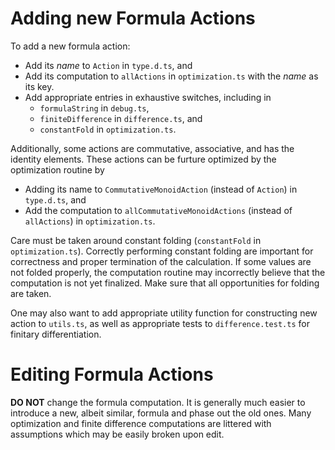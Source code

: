 # Adding new Formula Actions

To add a new formula action:

- Add its *name* to `Action` in `type.d.ts`, and
- Add its computation to `allActions` in `optimization.ts` with the *name* as its key.
- Add appropriate entries in exhaustive switches, including in
  - `formulaString` in `debug.ts`,
  - `finiteDifference` in `difference.ts`, and
  - `constantFold` in `optimization.ts`.

Additionally, some actions are commutative, associative, and has the identity elements. These actions can be furture optimized by the optimization routine by

- Adding its name to `CommutativeMonoidAction` (instead of `Action`) in `type.d.ts`, and
- Add the computation to `allCommutativeMonoidActions` (instead of `allActions`) in `optimization.ts`.

Care must be taken around constant folding (`constantFold` in `optimization.ts`). Correctly performing constant folding are important for correctness and proper termination of the calculation. If some values are not folded properly, the computation routine may incorrectly believe that the computation is not yet finalized. Make sure that all opportunities for folding are taken.

One may also want to add appropriate utility function for constructing new action to `utils.ts`, as well as appropriate tests to `difference.test.ts` for finitary differentiation.

# Editing Formula Actions

**DO NOT** change the formula computation. It is generally much easier to introduce a new, albeit similar, formula and phase out the old ones. Many optimization and finite difference computations are littered with assumptions which may be easily broken upon edit.
